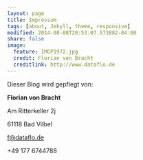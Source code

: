 ```yaml
---
layout: page
title: Impressum
tags: [about, Jekyll, theme, responsive]
modified: 2014-08-08T20:53:07.573882-04:00
share: false
image:
  feature: IMGP1972.jpg
  credit: Florian von Bracht
  creditlink: http://www.dataflo.de
---
```


Dieser Blog wird gepflegt von:

**Florian von Bracht**

Am Ritterkeller 2j

61118 Bad Vilbel

f@dataflo.de

+49 177 6744788
